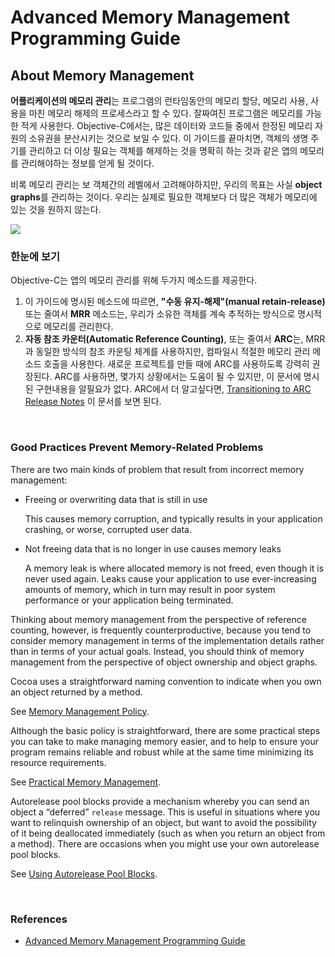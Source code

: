 # Advanced Memory Management Programming Guide

## About Memory Management

**어플리케이션의 메모리 관리**는 프로그램의 런타임동안의 메모리 할당, 메모리 사용, 사용을 마친 메모리 해제의 프로세스라고 할 수 있다. 잘짜여진 프로그램은 메모리를 가능한 적게 사용한다. Objective-C에서는, 많은 데이터와 코드들 중에서 한정된 메모리 자원의 소유권을 분산시키는 것으로 보일 수 있다. 이 가이드를 끝마치면, 객체의 생명 주기를 관리하고 더 이상 필요는 객체를 해제하는 것을 명확히 하는 것과 같은 앱의 메모리를 관리해야하는 정보를 얻게 될 것이다. 

비록 메모리 관리는 보 객체간의 레벨에서 고려해야하지만, 우리의 목표는 사실 **object graphs**를 관리하는 것이다. 우리는 실제로 필요한 객체보다 더 많은 객체가 메모리에 있는 것을 원하지 않는다.

<img src="https://developer.apple.com/library/archive/documentation/Cocoa/Conceptual/MemoryMgmt/Art/memory_management_2x.png">

<br>

### 한눈에 보기

Objective-C는 앱의 메모리 관리를 위해 두가지 메소드를 제공한다.

1. 이 가이드에 명시된 메소드에 따르면, **"수동 유지-해제"(manual retain-release)** 또는 줄여서 **MRR** 메소드는, 우리가 소유한 객체를 계속 추적하는 방식으로 명시적으로 메모리를 관리한다.
2. **자동 참조 카운터(Automatic Reference Counting)**, 또는 줄여서 **ARC**는, MRR과 동일한 방식의 참조 카운팅 체계를 사용하지만, 컴파일시 적절한 메모리 관리 메소드 호출을 사용한다. 새로운 프로젝트를 만들 때에 ARC를 사용하도록 강력히 권장된다. ARC를 사용하면, 몇가지 상황에서는 도움이 될 수 있지만, 이 문서에 명시된 구현내용을 알필요가 없다. ARC에서 더 알고싶다면, [Transitioning to ARC Release Notes](https://developer.apple.com/library/archive/releasenotes/ObjectiveC/RN-TransitioningToARC/Introduction/Introduction.html#//apple_ref/doc/uid/TP40011226) 이 문서를 보면 된다.

<br>

### Good Practices Prevent Memory-Related Problems

There are two main kinds of problem that result from incorrect memory management:

- Freeing or overwriting data that is still in use

  This causes memory corruption, and typically results in your application crashing, or worse, corrupted user data.

- Not freeing data that is no longer in use causes memory leaks

  A memory leak is where allocated memory is not freed, even though it is never used again. Leaks cause your application to use ever-increasing amounts of memory, which in turn may result in poor system performance or your application being terminated.

Thinking about memory management from the perspective of reference counting, however, is frequently counterproductive, because you tend to consider memory management in terms of the implementation details rather than in terms of your actual goals. Instead, you should think of memory management from the perspective of object ownership and object graphs.

Cocoa uses a straightforward naming convention to indicate when you own an object returned by a method.

See [Memory Management Policy](https://developer.apple.com/library/archive/documentation/Cocoa/Conceptual/MemoryMgmt/Articles/mmRules.html#//apple_ref/doc/uid/20000994-BAJHFBGH).

Although the basic policy is straightforward, there are some practical steps you can take to make managing memory easier, and to help to ensure your program remains reliable and robust while at the same time minimizing its resource requirements.

See [Practical Memory Management](https://developer.apple.com/library/archive/documentation/Cocoa/Conceptual/MemoryMgmt/Articles/mmPractical.html#//apple_ref/doc/uid/TP40004447-SW1).

Autorelease pool blocks provide a mechanism whereby you can send an object a “deferred” `release` message. This is useful in situations where you want to relinquish ownership of an object, but want to avoid the possibility of it being deallocated immediately (such as when you return an object from a method). There are occasions when you might use your own autorelease pool blocks.

See [Using Autorelease Pool Blocks](https://developer.apple.com/library/archive/documentation/Cocoa/Conceptual/MemoryMgmt/Articles/mmAutoreleasePools.html#//apple_ref/doc/uid/20000047-CJBFBEDI).

<br>

### References

- [Advanced Memory Management Programming Guide](https://developer.apple.com/library/archive/documentation/Cocoa/Conceptual/MemoryMgmt/Articles/MemoryMgmt.html)